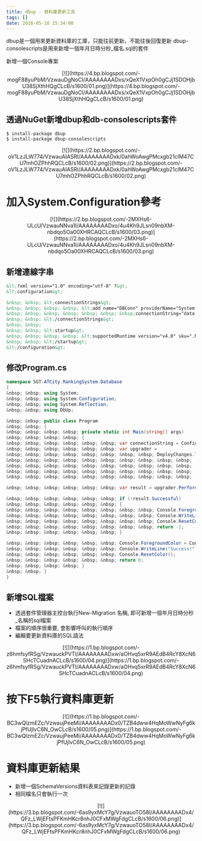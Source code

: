 ```yaml
---
title: dbup - 資料庫更新工具
tags: []
date: 2016-05-18 15:34:00
---
```


dbup是一個用來更新資料庫的工庫，只能往前更新，不能往後回復更新
dbup-consolescripts是用來新增一個年月日時分秒_檔名.sql的套件

新增一個Console專案
<div class="separator" style="clear: both; text-align: center;">[![](https://4.bp.blogspot.com/-mogF88yuPbM/VzwauDgNoCI/AAAAAAAADxs/xQeX1VxpOh0gCJj1SDOHjbU38SjXthHQgCLcB/s1600/01.png)](https://4.bp.blogspot.com/-mogF88yuPbM/VzwauDgNoCI/AAAAAAAADxs/xQeX1VxpOh0gCJj1SDOHjbU38SjXthHQgCLcB/s1600/01.png)</div>

## 透過NuGet新增dbup和db-consolescripts套件
```shell
$ install-package dbup
$ install-package dbup-consolescripts
```
<div class="separator" style="clear: both; text-align: center;">[![](https://2.bp.blogspot.com/-oV1LzJLW774/VzwauAIASRI/AAAAAAAADxk/0ahWoAwgPMcxgb21clM47CU7mhOZPhhRQCLcB/s1600/02.png)](https://2.bp.blogspot.com/-oV1LzJLW774/VzwauAIASRI/AAAAAAAADxk/0ahWoAwgPMcxgb21clM47CU7mhOZPhhRQCLcB/s1600/02.png)</div>

# 加入System.Configuration參考
<div class="separator" style="clear: both; text-align: center;">[![](https://2.bp.blogspot.com/-2MXHs6-ULcU/VzwauNNva1I/AAAAAAAADxo/4u4Kh9JLsn09nbXM-nbdqo5Oa00XHRCAQCLcB/s1600/03.png)](https://2.bp.blogspot.com/-2MXHs6-ULcU/VzwauNNva1I/AAAAAAAADxo/4u4Kh9JLsn09nbXM-nbdqo5Oa00XHRCAQCLcB/s1600/03.png)</div>

## 新增連線字串
```xml
&lt;?xml version="1.0" encoding="utf-8" ?&gt;
&lt;configuration&gt;

&nbsp; &nbsp; &lt;connectionStrings&gt;
&nbsp; &nbsp; &nbsp; &nbsp; &lt;add name="DBConn" providerName="System.Data.SqlClient"
&nbsp; &nbsp; &nbsp; &nbsp; &nbsp; &nbsp; &nbsp;connectionString="data source=(localdb)\ATCity;initial catalog=RankingSystem;trusted_connection=true;"/&gt;
&nbsp; &nbsp; &lt;/connectionStrings&gt;
&nbsp; &nbsp;
&nbsp; &nbsp; &lt;startup&gt;
&nbsp; &nbsp; &nbsp; &nbsp; &lt;supportedRuntime version="v4.0" sku=".NETFramework,Version=v4.5" /&gt;
&nbsp; &nbsp; &lt;/startup&gt;
&lt;/configuration&gt;
```

## 修改Program.cs
```cs
namespace SGT.ATCity.RankingSystem.Database
{
&nbsp; &nbsp; using System;
&nbsp; &nbsp; using System.Configuration;
&nbsp; &nbsp; using System.Reflection;
&nbsp; &nbsp; using DbUp;

&nbsp; &nbsp; public class Program
&nbsp; &nbsp; {
&nbsp; &nbsp; &nbsp; &nbsp; private static int Main(string[] args)
&nbsp; &nbsp; &nbsp; &nbsp; {
&nbsp; &nbsp; &nbsp; &nbsp; &nbsp; &nbsp; var connectionString = ConfigurationManager.ConnectionStrings["DBConn"].ConnectionString;
&nbsp; &nbsp; &nbsp; &nbsp; &nbsp; &nbsp; var upgrader =
&nbsp; &nbsp; &nbsp; &nbsp; &nbsp; &nbsp; &nbsp; &nbsp; DeployChanges.To
&nbsp; &nbsp; &nbsp; &nbsp; &nbsp; &nbsp; &nbsp; &nbsp; &nbsp; &nbsp; .SqlDatabase(connectionString)
&nbsp; &nbsp; &nbsp; &nbsp; &nbsp; &nbsp; &nbsp; &nbsp; &nbsp; &nbsp; .WithScriptsEmbeddedInAssembly(Assembly.GetExecutingAssembly())
&nbsp; &nbsp; &nbsp; &nbsp; &nbsp; &nbsp; &nbsp; &nbsp; &nbsp; &nbsp; .LogToConsole()
&nbsp; &nbsp; &nbsp; &nbsp; &nbsp; &nbsp; &nbsp; &nbsp; &nbsp; &nbsp; .Build();

&nbsp; &nbsp; &nbsp; &nbsp; &nbsp; &nbsp; var result = upgrader.PerformUpgrade();

&nbsp; &nbsp; &nbsp; &nbsp; &nbsp; &nbsp; if (!result.Successful)
&nbsp; &nbsp; &nbsp; &nbsp; &nbsp; &nbsp; {
&nbsp; &nbsp; &nbsp; &nbsp; &nbsp; &nbsp; &nbsp; &nbsp; Console.ForegroundColor = ConsoleColor.Red;
&nbsp; &nbsp; &nbsp; &nbsp; &nbsp; &nbsp; &nbsp; &nbsp; Console.WriteLine(result.Error);
&nbsp; &nbsp; &nbsp; &nbsp; &nbsp; &nbsp; &nbsp; &nbsp; Console.ResetColor();
&nbsp; &nbsp; &nbsp; &nbsp; &nbsp; &nbsp; &nbsp; &nbsp; return -1;
&nbsp; &nbsp; &nbsp; &nbsp; &nbsp; &nbsp; }

&nbsp; &nbsp; &nbsp; &nbsp; &nbsp; &nbsp; Console.ForegroundColor = ConsoleColor.Green;
&nbsp; &nbsp; &nbsp; &nbsp; &nbsp; &nbsp; Console.WriteLine("Success!");
&nbsp; &nbsp; &nbsp; &nbsp; &nbsp; &nbsp; Console.ResetColor();
&nbsp; &nbsp; &nbsp; &nbsp; &nbsp; &nbsp; return 0;
&nbsp; &nbsp; &nbsp; &nbsp; }
&nbsp; &nbsp; }
}
```
## 新增SQL檔案
* 透過套件管理器主控台執行New-Migration 名稱, 即可新增一個年月日時分秒_名稱的sql檔案
* 檔案的順序很重要, 會影響呼叫的執行順序
* 編輯要更新資料庫的SQL語法

<div class="separator" style="clear: both; text-align: center;">[![](https://1.bp.blogspot.com/-z6hmfsyfRSg/VzwauckPVTI/AAAAAAAADxw/aOHvq5xrR9AEdB4RcY8XcN6SHcTCuadnACLcB/s1600/04.png)](https://1.bp.blogspot.com/-z6hmfsyfRSg/VzwauckPVTI/AAAAAAAADxw/aOHvq5xrR9AEdB4RcY8XcN6SHcTCuadnACLcB/s1600/04.png)</div>

# 按下F5執行資料庫更新
<div class="separator" style="clear: both; text-align: center;">[![](https://1.bp.blogspot.com/-BC3wQlzmEZc/VzwaujPeeMI/AAAAAAAADx0/TZB4dww4HqMoWwNyFg6kjPfUjlvC6N_OwCLcB/s1600/05.png)](https://1.bp.blogspot.com/-BC3wQlzmEZc/VzwaujPeeMI/AAAAAAAADx0/TZB4dww4HqMoWwNyFg6kjPfUjlvC6N_OwCLcB/s1600/05.png)</div>

# 資料庫更新結果
* 新增一個SchemaVersions資料表來記錄更新的記錄
* 相同檔名只會執行一次

<div class="separator" style="clear: both; text-align: center;">[![](https://3.bp.blogspot.com/-6as9yxMcY7g/VzwauoTO58I/AAAAAAAADx4/QFz_LWjEFtsPFKmHKcr8nhJ0CFxMWgFdgCLcB/s1600/06.png)](https://3.bp.blogspot.com/-6as9yxMcY7g/VzwauoTO58I/AAAAAAAADx4/QFz_LWjEFtsPFKmHKcr8nhJ0CFxMWgFdgCLcB/s1600/06.png)</div>